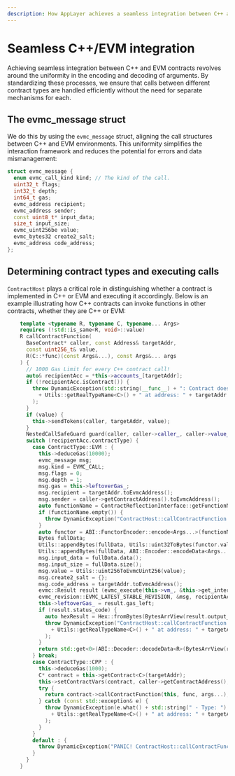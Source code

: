```yaml
---
description: How AppLayer achieves a seamless integration between C++ and EVM contracts.
---
```


# Seamless C++/EVM integration

Achieving seamless integration between C++ and EVM contracts revolves around the uniformity in the encoding and decoding of arguments. By standardizing these processes, we ensure that calls between different contract types are handled efficiently without the need for separate mechanisms for each.

## The evmc_message struct

We do this by using the `evmc_message` struct, aligning the call structures between C++ and EVM environments. This uniformity simplifies the interaction framework and reduces the potential for errors and data mismanagement:

```c++
struct evmc_message {
  enum evmc_call_kind kind; // The kind of the call.
  uint32_t flags;
  int32_t depth;
  int64_t gas;
  evmc_address recipient;
  evmc_address sender;
  const uint8_t* input_data;
  size_t input_size;
  evmc_uint256be value;
  evmc_bytes32 create2_salt;
  evmc_address code_address;
};
```

## Determining contract types and executing calls

`ContractHost` plays a critical role in distinguishing whether a contract is implemented in C++ or EVM and executing it accordingly. Below is an example illustrating how C++ contracts can invoke functions in other contracts, whether they are C++ or EVM:

```c++
    template <typename R, typename C, typename... Args>
    requires (!std::is_same<R, void>::value)
    R callContractFunction(
      BaseContract* caller, const Address& targetAddr,
      const uint256_t& value,
      R(C::*func)(const Args&...), const Args&... args
    ) {
      // 1000 Gas Limit for every C++ contract call!
      auto& recipientAcc = *this->accounts_[targetAddr];
      if (!recipientAcc.isContract()) {
        throw DynamicException(std::string(__func__) + ": Contract does not exist - Type: "
          + Utils::getRealTypeName<C>() + " at address: " + targetAddr.hex().get()
        );
      }
      if (value) {
        this->sendTokens(caller, targetAddr, value);
      }
      NestedCallSafeGuard guard(caller, caller->caller_, caller->value_);
      switch (recipientAcc.contractType) {
        case ContractType::EVM : {
          this->deduceGas(10000);
          evmc_message msg;
          msg.kind = EVMC_CALL;
          msg.flags = 0;
          msg.depth = 1;
          msg.gas = this->leftoverGas_;
          msg.recipient = targetAddr.toEvmcAddress();
          msg.sender = caller->getContractAddress().toEvmcAddress();
          auto functionName = ContractReflectionInterface::getFunctionName(func);
          if (functionName.empty()) {
            throw DynamicException("ContractHost::callContractFunction: EVM contract function name is empty (contract not registered?)");
          }
          auto functor = ABI::FunctorEncoder::encode<Args...>(functionName);
          Bytes fullData;
          Utils::appendBytes(fullData, Utils::uint32ToBytes(functor.value));
          Utils::appendBytes(fullData, ABI::Encoder::encodeData<Args...>(args...));
          msg.input_data = fullData.data();
          msg.input_size = fullData.size();
          msg.value = Utils::uint256ToEvmcUint256(value);
          msg.create2_salt = {};
          msg.code_address = targetAddr.toEvmcAddress();
          evmc::Result result (evmc_execute(this->vm_, &this->get_interface(), this->to_context(),
          evmc_revision::EVMC_LATEST_STABLE_REVISION, &msg, recipientAcc.code.data(), recipientAcc.code.size()));
          this->leftoverGas_ = result.gas_left;
          if (result.status_code) {
            auto hexResult = Hex::fromBytes(BytesArrView(result.output_data, result.output_data + result.output_size));
            throw DynamicException("ContractHost::callContractFunction: EVMC call failed - Type: "
              + Utils::getRealTypeName<C>() + " at address: " + targetAddr.hex().get() + " - Result: " + hexResult.get()
            );
          }
          return std::get<0>(ABI::Decoder::decodeData<R>(BytesArrView(result.output_data, result.output_data + result.output_size)));
        } break;
        case ContractType::CPP : {
          this->deduceGas(1000);
          C* contract = this->getContract<C>(targetAddr);
          this->setContractVars(contract, caller->getContractAddress(), value);
          try {
            return contract->callContractFunction(this, func, args...);
          } catch (const std::exception& e) {
            throw DynamicException(e.what() + std::string(" - Type: ")
              + Utils::getRealTypeName<C>() + " at address: " + targetAddr.hex().get()
            );
          }
        }
        default : {
          throw DynamicException("PANIC! ContractHost::callContractFunction: Unknown contract type");
        }
      }
    }
```
